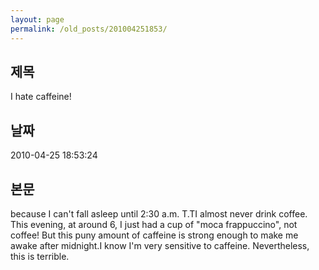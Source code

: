 ```yaml
---
layout: page
permalink: /old_posts/201004251853/
---
```


## 제목
I hate caffeine!

## 날짜
2010-04-25 18:53:24

## 본문
because I can't fall asleep until 2:30 a.m. T.TI almost never drink coffee. This evening, at around 6, I just had a cup of "moca frappuccino", not coffee! But this puny amount of caffeine is strong enough to make me awake after midnight.I know I'm very sensitive to caffeine. Nevertheless, this is terrible.